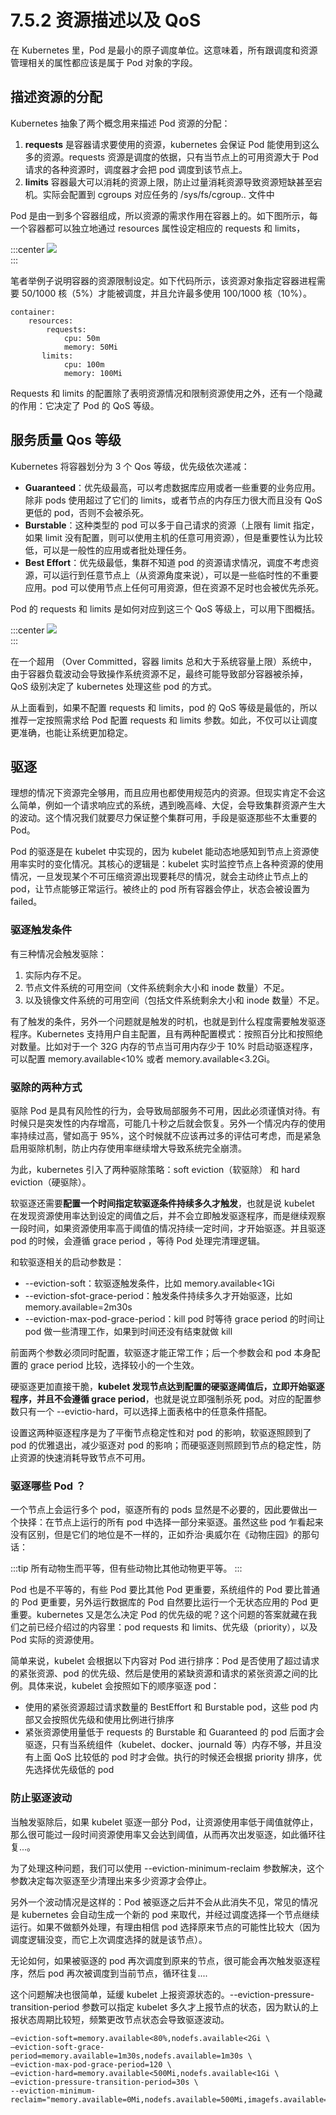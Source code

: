 # 7.5.2 资源描述以及 QoS

在 Kubernetes 里，Pod 是最小的原子调度单位。这意味着，所有跟调度和资源管理相关的属性都应该是属于 Pod 对象的字段。

## 描述资源的分配

Kubernetes 抽象了两个概念用来描述 Pod 资源的分配：

1. **requests** 是容器请求要使用的资源，kubernetes 会保证 Pod 能使用到这么多的资源。requests 资源是调度的依据，只有当节点上的可用资源大于 Pod 请求的各种资源时，调度器才会把 pod 调度到该节点上。
2. **limits** 容器最大可以消耗的资源上限，防止过量消耗资源导致资源短缺甚至宕机。实际会配置到 cgroups 对应任务的 /sys/fs/cgroup.. 文件中

Pod 是由一到多个容器组成，所以资源的需求作用在容器上的。如下图所示，每一个容器都可以独立地通过 resources 属性设定相应的 requests 和 limits，

:::center
  ![](../assets/requests-limits.png)<br/>
:::


笔者举例子说明容器的资源限制设定。如下代码所示，该资源对象指定容器进程需要 50/1000 核（5%）才能被调度，并且允许最多使用 100/1000 核（10%）。

```plain
container:
	resources:  
	    requests:
	        cpu: 50m
	        memory: 50Mi
	   limits:    
	        cpu: 100m
	        memory: 100Mi
```

Requests 和 limits 的配置除了表明资源情况和限制资源使用之外，还有一个隐藏的作用：它决定了 Pod 的 QoS 等级。

## 服务质量 Qos 等级

Kubernetes 将容器划分为 3 个 Qos 等级，优先级依次递减：

- **Guaranteed**：优先级最高，可以考虑数据库应用或者一些重要的业务应用。除非 pods 使用超过了它们的 limits，或者节点的内存压力很大而且没有 QoS 更低的 pod，否则不会被杀死。
- **Burstable**：这种类型的 pod 可以多于自己请求的资源（上限有 limit 指定，如果 limit 没有配置，则可以使用主机的任意可用资源），但是重要性认为比较低，可以是一般性的应用或者批处理任务。
- **Best Effort**：优先级最低，集群不知道 pod 的资源请求情况，调度不考虑资源，可以运行到任意节点上（从资源角度来说），可以是一些临时性的不重要应用。pod 可以使用节点上任何可用资源，但在资源不足时也会被优先杀死。

Pod 的 requests 和 limits 是如何对应到这三个 QoS 等级上，可以用下图概括。

:::center
  ![](../assets/qos.webp)<br/>
:::

在一个超用 （Over Committed，容器 limits 总和大于系统容量上限）系统中，由于容器负载波动会导致操作系统资源不足，最终可能导致部分容器被杀掉，QoS 级别决定了 kubernetes 处理这些 pod 的方式。

从上面看到，如果不配置 requests 和 limits，pod 的 QoS 等级是最低的，所以推荐一定按照需求给 Pod 配置 requests 和 limits 参数。如此，不仅可以让调度更准确，也能让系统更加稳定。

## 驱逐

理想的情况下资源完全够用，而且应用也都使用规范内的资源。但现实肯定不会这么简单，例如一个请求响应式的系统，遇到晚高峰、大促，会导致集群资源产生大的波动。这个情况我们就要尽力保证整个集群可用，手段是驱逐那些不太重要的 Pod。

Pod 的驱逐是在 kubelet 中实现的，因为 kubelet 能动态地感知到节点上资源使用率实时的变化情况。其核心的逻辑是：kubelet 实时监控节点上各种资源的使用情况，一旦发现某个不可压缩资源出现要耗尽的情况，就会主动终止节点上的 pod，让节点能够正常运行。被终止的 pod 所有容器会停止，状态会被设置为 failed。

### 驱逐触发条件

有三种情况会触发驱除：

1. 实际内存不足。
2. 节点文件系统的可用空间（文件系统剩余大小和 inode 数量）不足。
3. 以及镜像文件系统的可用空间（包括文件系统剩余大小和 inode 数量）不足。

有了触发的条件，另外一个问题就是触发的时机，也就是到什么程度需要触发驱逐程序。Kubernetes 支持用户自主配置，且有两种配置模式：按照百分比和按照绝对数量。比如对于一个 32G 内存的节点当可用内存少于 10% 时启动驱逐程序，可以配置 memory.available<10% 或者 memory.available<3.2Gi。

### 驱除的两种方式

驱除 Pod 是具有风险性的行为，会导致局部服务不可用，因此必须谨慎对待。有时候只是突发性的内存增高，可能几十秒之后就会恢复。另外一个情况内存的使用率持续过高，譬如高于 95%，这个时候就不应该再过多的评估可考虑，而是紧急启用驱除机制，防止内存使用率继续增大导致系统完全崩溃。

为此，kubernetes 引入了两种驱除策略：soft eviction（软驱除） 和 hard eviction（硬驱除）。

软驱逐还需要**配置一个时间指定软驱逐条件持续多久才触发**，也就是说 kubelet 在发现资源使用率达到设定的阈值之后，并不会立即触发驱逐程序，而是继续观察一段时间，如果资源使用率高于阈值的情况持续一定时间，才开始驱逐。并且驱逐 pod 的时候，会遵循 grace period ，等待 Pod 处理完清理逻辑。

和软驱逐相关的启动参数是：

- --eviction-soft：软驱逐触发条件，比如 memory.available<1Gi
 - --eviction-sfot-grace-period：触发条件持续多久才开始驱逐，比如 memory.available=2m30s
 - --eviction-max-pod-grace-period：kill pod 时等待 grace period 的时间让 pod 做一些清理工作，如果到时间还没有结束就做 kill

前面两个参数必须同时配置，软驱逐才能正常工作；后一个参数会和 pod 本身配置的 grace period 比较，选择较小的一个生效。

硬驱逐更加直接干脆，**kubelet 发现节点达到配置的硬驱逐阈值后，立即开始驱逐程序，并且不会遵循 grace period**，也就是说立即强制杀死 pod。对应的配置参数只有一个 --evictio-hard，可以选择上面表格中的任意条件搭配。

设置这两种驱逐程序是为了平衡节点稳定性和对 pod 的影响，软驱逐照顾到了 pod 的优雅退出，减少驱逐对 pod 的影响；而硬驱逐则照顾到节点的稳定性，防止资源的快速消耗导致节点不可用。

### 驱逐哪些 Pod ？

一个节点上会运行多个 pod，驱逐所有的 pods 显然是不必要的，因此要做出一个抉择：在节点上运行的所有 pod 中选择一部分来驱逐。虽然这些 pod 乍看起来没有区别，但是它们的地位是不一样的，正如乔治·奥威尔在《动物庄园》的那句话：

:::tip
所有动物生而平等，但有些动物比其他动物更平等。
:::

Pod 也是不平等的，有些 Pod 要比其他 Pod 更重要，系统组件的 Pod 要比普通的 Pod 更重要，另外运行数据库的 Pod 自然要比运行一个无状态应用的 Pod 更重要。kubernetes 又是怎么决定 Pod 的优先级的呢？这个问题的答案就藏在我们之前已经介绍过的内容里：pod requests 和 limits、优先级（priority），以及 Pod 实际的资源使用。

简单来说，kubelet 会根据以下内容对 Pod 进行排序：Pod 是否使用了超过请求的紧张资源、pod 的优先级、然后是使用的紧缺资源和请求的紧张资源之间的比例。具体来说，kubelet 会按照如下的顺序驱逐 pod：

- 使用的紧张资源超过请求数量的 BestEffort 和 Burstable pod，这些 pod 内部又会按照优先级和使用比例进行排序
- 紧张资源使用量低于 requests 的 Burstable 和 Guaranteed 的 pod 后面才会驱逐，只有当系统组件（kubelet、docker、journald 等）内存不够，并且没有上面 QoS 比较低的 pod 时才会做。执行的时候还会根据 priority 排序，优先选择优先级低的 pod

### 防止驱逐波动

当触发驱除后，如果 kubelet 驱逐一部分 Pod，让资源使用率低于阈值就停止，那么很可能过一段时间资源使用率又会达到阈值，从而再次出发驱逐，如此循环往复...。

为了处理这种问题，我们可以使用 --eviction-minimum-reclaim 参数解决，这个参数决定每次驱逐至少清理出来多少资源才会停止。

另外一个波动情况是这样的：Pod 被驱逐之后并不会从此消失不见，常见的情况是 kubernetes 会自动生成一个新的 pod 来取代，并经过调度选择一个节点继续运行。如果不做额外处理，有理由相信 pod 选择原来节点的可能性比较大（因为调度逻辑没变，而它上次调度选择的就是该节点）。

无论如何，如果被驱逐的 pod 再次调度到原来的节点，很可能会再次触发驱逐程序，然后 pod 再次被调度到当前节点，循环往复....

这个问题解决也很简单，延缓 kubelet 上报资源状态的。--eviction-pressure-transition-period 参数可以指定 kubelet 多久才上报节点的状态，因为默认的上报状态周期比较短，频繁更改节点状态会导致驱逐波动。

```
–eviction-soft=memory.available<80%,nodefs.available<2Gi \
–eviction-soft-grace-period=memory.available=1m30s,nodefs.available=1m30s \
–eviction-max-pod-grace-period=120 \
–eviction-hard=memory.available<500Mi,nodefs.available<1Gi \
–eviction-pressure-transition-period=30s \
--eviction-minimum-reclaim="memory.available=0Mi,nodefs.available=500Mi,imagefs.available=2Gi"
```




